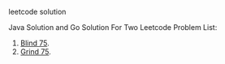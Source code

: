 leetcode solution

Java Solution and Go Solution For Two Leetcode Problem List:    
1. [Blind 75](https://leetcode.com/discuss/general-discussion/460599/blind-75-leetcode-questions).
2. [Grind 75](https://www.techinterviewhandbook.org/grind75).
